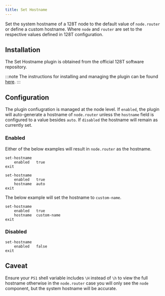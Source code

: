 ```yaml
---
title: Set Hostname
---
```


Set the system hostname of a 128T node to the default value of `node.router` or define a custom hostname. Where `node` and `router` are set to the respective values defined in 128T configuration.

## Installation

The Set Hostname plugin is obtained from the official 128T software repository.

:::note
The instructions for installing and managing the plugin can be found [here](plugin_intro.md#installation-and-management).
:::

## Configuration

The plugin confiugration is managed at the node level. If `enabled`, the plugin will auto-generate a hostname of `node.router` unless the `hostname` field is configured to a value besides `auto`. If `disabled` the hostname will remain as currently set.

### Enabled

Either of the below examples will result in `node.router` as the hostname.

```
set-hostname
    enabled   true
exit
```

```
set-hostname
    enabled   true
    hostname  auto
exit
```

The below example will set the hostname to `custom-name`.

```
set-hostname
    enabled   true
    hostname  custom-name
exit
```

### Disabled

```
set-hostname
    enabled   false
exit
```

## Caveat
Ensure your `PS1` shell variable includes `\H` instead of `\h` to view the full hostname otherwise in the `node.router` case you will only see the `node` component, but the system hostname will be accurate.
